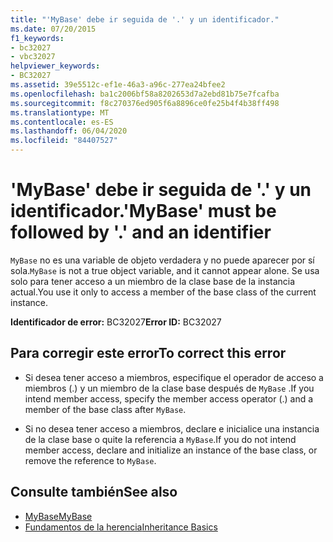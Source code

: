 ```yaml
---
title: "'MyBase' debe ir seguida de '.' y un identificador."
ms.date: 07/20/2015
f1_keywords:
- bc32027
- vbc32027
helpviewer_keywords:
- BC32027
ms.assetid: 39e5512c-ef1e-46a3-a96c-277ea24bfee2
ms.openlocfilehash: ba1c2006bf58a8202653d7a2ebd81b75e7fcafba
ms.sourcegitcommit: f8c270376ed905f6a8896ce0fe25b4f4b38ff498
ms.translationtype: MT
ms.contentlocale: es-ES
ms.lasthandoff: 06/04/2020
ms.locfileid: "84407527"
---
```

# <a name="mybase-must-be-followed-by--and-an-identifier"></a><span data-ttu-id="51dcb-102">'MyBase' debe ir seguida de '.' y un identificador.</span><span class="sxs-lookup"><span data-stu-id="51dcb-102">'MyBase' must be followed by '.' and an identifier</span></span>
<span data-ttu-id="51dcb-103">`MyBase` no es una variable de objeto verdadera y no puede aparecer por sí sola.</span><span class="sxs-lookup"><span data-stu-id="51dcb-103">`MyBase` is not a true object variable, and it cannot appear alone.</span></span> <span data-ttu-id="51dcb-104">Se usa solo para tener acceso a un miembro de la clase base de la instancia actual.</span><span class="sxs-lookup"><span data-stu-id="51dcb-104">You use it only to access a member of the base class of the current instance.</span></span>  
  
 <span data-ttu-id="51dcb-105">**Identificador de error:** BC32027</span><span class="sxs-lookup"><span data-stu-id="51dcb-105">**Error ID:** BC32027</span></span>  
  
## <a name="to-correct-this-error"></a><span data-ttu-id="51dcb-106">Para corregir este error</span><span class="sxs-lookup"><span data-stu-id="51dcb-106">To correct this error</span></span>  
  
- <span data-ttu-id="51dcb-107">Si desea tener acceso a miembros, especifique el operador de acceso a miembros (.) y un miembro de la clase base después de `MyBase` .</span><span class="sxs-lookup"><span data-stu-id="51dcb-107">If you intend member access, specify the member access operator (.) and a member of the base class after `MyBase`.</span></span>  
  
- <span data-ttu-id="51dcb-108">Si no desea tener acceso a miembros, declare e inicialice una instancia de la clase base o quite la referencia a `MyBase`.</span><span class="sxs-lookup"><span data-stu-id="51dcb-108">If you do not intend member access, declare and initialize an instance of the base class, or remove the reference to `MyBase`.</span></span>  
  
## <a name="see-also"></a><span data-ttu-id="51dcb-109">Consulte también</span><span class="sxs-lookup"><span data-stu-id="51dcb-109">See also</span></span>

- [<span data-ttu-id="51dcb-110">MyBase</span><span class="sxs-lookup"><span data-stu-id="51dcb-110">MyBase</span></span>](../programming-guide/program-structure/me-my-mybase-and-myclass.md#mybase)
- [<span data-ttu-id="51dcb-111">Fundamentos de la herencia</span><span class="sxs-lookup"><span data-stu-id="51dcb-111">Inheritance Basics</span></span>](../programming-guide/language-features/objects-and-classes/inheritance-basics.md)
